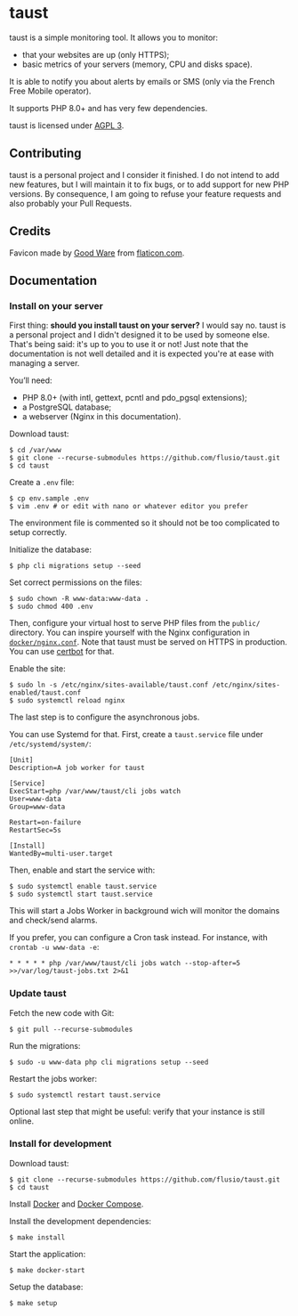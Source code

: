 # taust

taust is a simple monitoring tool.
It allows you to monitor:

- that your websites are up (only HTTPS);
- basic metrics of your servers (memory, CPU and disks space).

It is able to notify you about alerts by emails or SMS (only via the French Free Mobile operator).

It supports PHP 8.0+ and has very few dependencies.

taust is licensed under [AGPL 3](/LICENSE).

## Contributing

taust is a personal project and I consider it finished.
I do not intend to add new features, but I will maintain it to fix bugs, or to add support for new PHP versions.
By consequence, I am going to refuse your feature requests and also probably your Pull Requests.

## Credits

Favicon made by [Good Ware](https://www.flaticon.com/authors/good-ware) from [flaticon.com](https://www.flaticon.com/).

## Documentation

### Install on your server

First thing: **should you install taust on your server?**
I would say no.
taust is a personal project and I didn't designed it to be used by someone else.
That's being said: it's up to you to use it or not!
Just note that the documentation is not well detailed and it is expected you're at ease with managing a server.

You’ll need:

- PHP 8.0+ (with intl, gettext, pcntl and pdo\_pgsql extensions);
- a PostgreSQL database;
- a webserver (Nginx in this documentation).

Download taust:

```console
$ cd /var/www
$ git clone --recurse-submodules https://github.com/flusio/taust.git
$ cd taust
```

Create a `.env` file:

```console
$ cp env.sample .env
$ vim .env # or edit with nano or whatever editor you prefer
```

The environment file is commented so it should not be too complicated to setup correctly.

Initialize the database:

```console
$ php cli migrations setup --seed
```

Set correct permissions on the files:

```console
$ sudo chown -R www-data:www-data .
$ sudo chmod 400 .env
```

Then, configure your virtual host to serve PHP files from the `public/` directory.
You can inspire yourself with the Nginx configuration in [`docker/nginx.conf`](/docker/nginx.conf).
Note that taust must be served on HTTPS in production.
You can use [certbot](https://certbot.eff.org/) for that.

Enable the site:

```console
$ sudo ln -s /etc/nginx/sites-available/taust.conf /etc/nginx/sites-enabled/taust.conf
$ sudo systemctl reload nginx
```

The last step is to configure the asynchronous jobs.

You can use Systemd for that.
First, create a `taust.service` file under `/etc/systemd/system/`:

```systemd
[Unit]
Description=A job worker for taust

[Service]
ExecStart=php /var/www/taust/cli jobs watch
User=www-data
Group=www-data

Restart=on-failure
RestartSec=5s

[Install]
WantedBy=multi-user.target
```

Then, enable and start the service with:

```console
$ sudo systemctl enable taust.service
$ sudo systemctl start taust.service
```

This will start a Jobs Worker in background wich will monitor the domains and check/send alarms.

If you prefer, you can configure a Cron task instead. For instance, with `crontab -u www-data -e`:

```cron
* * * * * php /var/www/taust/cli jobs watch --stop-after=5 >>/var/log/taust-jobs.txt 2>&1
```

### Update taust

Fetch the new code with Git:

```console
$ git pull --recurse-submodules
```

Run the migrations:

```console
$ sudo -u www-data php cli migrations setup --seed
```

Restart the jobs worker:

```console
$ sudo systemctl restart taust.service
```

Optional last step that might be useful: verify that your instance is still online.

### Install for development

Download taust:

```console
$ git clone --recurse-submodules https://github.com/flusio/taust.git
$ cd taust
```

Install [Docker](https://docs.docker.com/engine/install/) and [Docker Compose](https://docs.docker.com/compose/install/).

Install the development dependencies:

```console
$ make install
```

Start the application:

```console
$ make docker-start
```

Setup the database:

```console
$ make setup
```
